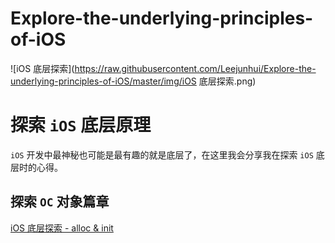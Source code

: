 # Explore-the-underlying-principles-of-iOS

![iOS 底层探索](https://raw.githubusercontent.com/Leejunhui/Explore-the-underlying-principles-of-iOS/master/img/iOS 底层探索.png)

# 探索 `iOS` 底层原理

`iOS` 开发中最神秘也可能是最有趣的就是底层了，在这里我会分享我在探索 `iOS` 底层时的心得。

## 探索 `OC` 对象篇章

[iOS 底层探索 - alloc & init](https://github.com/LeeJunhui/Explore-the-underlying-principles-of-iOS/blob/master/iOS%20%E5%BA%95%E5%B1%82%E6%8E%A2%E7%B4%A2%20-%20alloc%20%26%20init.md)


